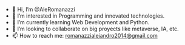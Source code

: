 - 👋 Hi, I’m @AleRomanazzi
- 👀 I’m interested in Programming and innovated technologies.
- 🌱 I’m currently learning Web Development and Python.
- 💞️ I’m looking to collaborate on big proyects like metaverse, IA, etc.
- 📫 How to reach me: romanazzialejandro2014@gmail.com

<!---
AleRomanazzi/AleRomanazzi is a ✨ special ✨ repository because its `README.md` (this file) appears on your GitHub profile.
You can click the Preview link to take a look at your changes.
--->
